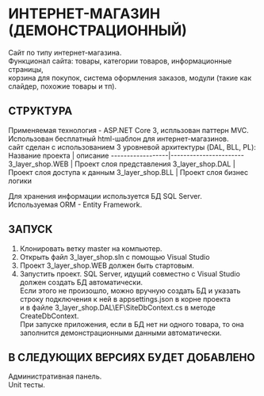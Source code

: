 ИНТЕРНЕТ-МАГАЗИН (ДЕМОНСТРАЦИОННЫЙ)
=============================

Сайт по типу интернет-магазина.  
Функционал сайта: товары, категории товаров, информационные страницы,  
корзина для покупок, система оформления заказов, модули (такие как слайдер, похожие товары и тп).

СТРУКТУРА
------------

Применяемая технология - ASP.NET Core 3, испльзован паттерн MVC.  
Использован бесплатный html-шаблон для интернет-магазинов.  
сайт сделан с использованием 3 уровневой архитектуры (DAL, BLL, PL):
Название проекта  | описание
------------------|-----------------------
3_layer_shop.WEB  | Проект слоя представления
3_layer_shop.DAL  | Проект слоя доступа к данным
3_layer_shop.BLL  | Проект слоя бизнес логики

Для хранения информации используется БД SQL Server.  
Используемая ORM - Entity Framework.

ЗАПУСК
------------

1. Клонировать ветку master на компьютер.
2. Открыть файл 3_layer_shop.sln с помощью Visual Studio
3. Проект 3_layer_shop.WEB должен быть стартовым.
4. Запустить проект.
SQL Server, идущий совместно с Visual Studio должен создать  БД автоматически.  
Если этого не произошло, можно вручную создать БД и указать строку подключения к ней в appsettings.json в корне проекта   
и в файле 3_layer_shop.DAL\EF\SiteDbContext.cs в методе CreateDbContext.  
При запуске приложения, если в БД нет ни одного товара, то она заполнится демонстрационными данными автоматически.
	
В СЛЕДУЮЩИХ ВЕРСИЯХ БУДЕТ ДОБАВЛЕНО
------------

Административная панель.  
Unit тесты.